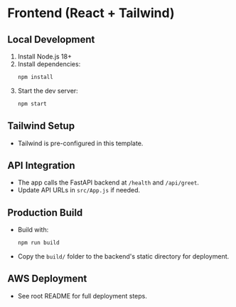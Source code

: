 # Frontend (React + Tailwind)

## Local Development

1. Install Node.js 18+
2. Install dependencies:
   ```bash
   npm install
   ```
3. Start the dev server:
   ```bash
   npm start
   ```

## Tailwind Setup
- Tailwind is pre-configured in this template.

## API Integration
- The app calls the FastAPI backend at `/health` and `/api/greet`.
- Update API URLs in `src/App.js` if needed.

## Production Build
- Build with:
  ```bash
  npm run build
  ```
- Copy the `build/` folder to the backend's static directory for deployment.

## AWS Deployment
- See root README for full deployment steps.

